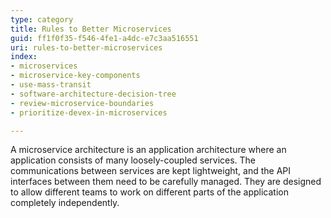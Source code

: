 ```yaml
---
type: category
title: Rules to Better Microservices
guid: ff1f0f35-f546-4fe1-a4dc-e7c3aa516551
uri: rules-to-better-microservices
index:
- microservices
- microservice-key-components
- use-mass-transit
- software-architecture-decision-tree
- review-microservice-boundaries
- prioritize-devex-in-microservices

---
```

A microservice architecture is an application architecture where an application consists of many loosely-coupled services. The communications between services are kept lightweight, and the API interfaces between them need to be carefully managed. They are designed to allow different teams to work on different parts of the application completely independently.
